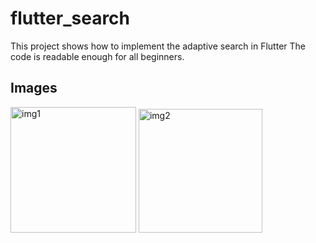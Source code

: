 # flutter_search

This project shows how to implement the adaptive search in Flutter 
The code is readable enough for all beginners.

## Images
<img width="201" alt="img1" src="https://user-images.githubusercontent.com/19254270/128639557-b4e9e043-b4a5-48cb-82fa-c1f0f89d992c.png">
<img width="198" alt="img2" src="https://user-images.githubusercontent.com/19254270/128639564-d8128085-0f72-463e-b069-d11db28468a9.png">


